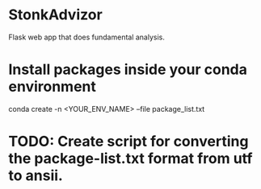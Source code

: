 # StonkAdvizor
Flask web app that does fundamental analysis.

# Install packages inside your conda environment
conda create -n <YOUR_ENV_NAME> –file package_list.txt

# TODO: Create script for converting the package-list.txt format from utf to ansii.